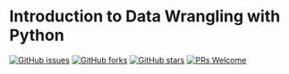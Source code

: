 # Introduction to Data Wrangling with Python
[![GitHub issues](https://img.shields.io/github/issues/Develop-Packt/Introduction-to-Data-Wrangling-with-Python.svg)](https://github.com/Develop-Packt/Introduction-to-Data-Wrangling-with-Python/issues)
[![GitHub forks](https://img.shields.io/github/forks/Develop-Packt/Introduction-to-Data-Wrangling-with-Python.svg)](https://github.com/Develop-Packt/Introduction-to-Data-Wrangling-with-Python/network)
[![GitHub stars](https://img.shields.io/github/stars/Develop-Packt/Introduction-to-Data-Wrangling-with-Python.svg)](https://github.com/Develop-Packt/Introduction-to-Data-Wrangling-with-Python/stargazers)
[![PRs Welcome](https://img.shields.io/badge/PRs-welcome-brightgreen.svg)](https://github.com/Develop-Packt/Introduction-to-Data-Wrangling-with-Python/pulls)
